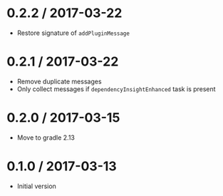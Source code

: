 0.2.2 / 2017-03-22
==================

* Restore signature of `addPluginMessage`

0.2.1 / 2017-03-22
==================

* Remove duplicate messages
* Only collect messages if `dependencyInsightEnhanced` task is present

0.2.0 / 2017-03-15
==================

* Move to gradle 2.13

0.1.0 / 2017-03-13
==================

* Initial version
